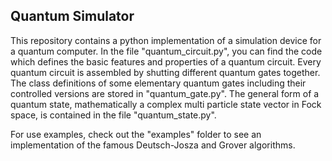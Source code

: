 ## Quantum Simulator
This repository contains a python implementation of a simulation device for a quantum computer. In the file "quantum_circuit.py", you can find the code which defines the basic features and properties of a quantum circuit. Every quantum circuit is assembled by shutting different quantum gates together. The class definitions of some elementary quantum gates including their controlled versions are stored in "quantum_gate.py". The general form of a quantum state, mathematically a complex multi particle state vector in Fock space, is contained in the file "quantum_state.py". 

For use examples, check out the "examples" folder to see an implementation of the famous Deutsch-Josza and Grover algorithms.